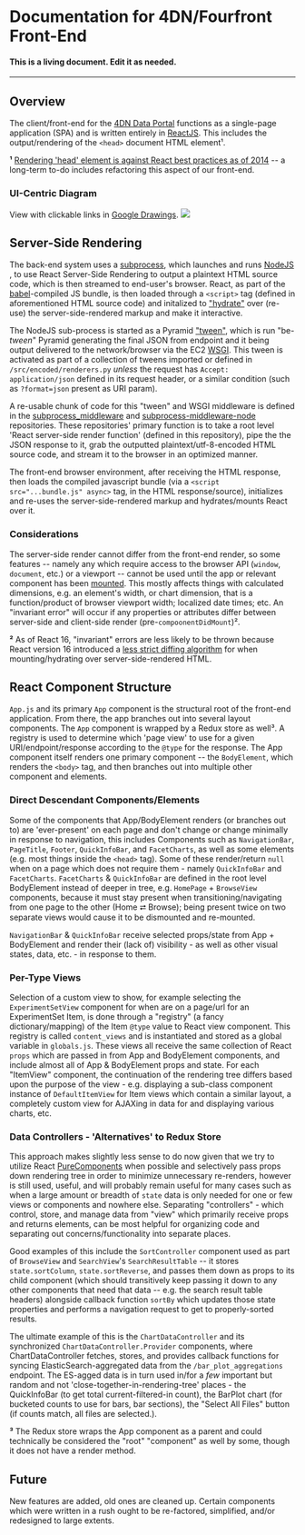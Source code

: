 # Documentation for 4DN/Fourfront Front-End


#### This is a living document. Edit it as needed.

---

## Overview

The client/front-end for the [4DN Data Portal](https://data.4dnucleome.org) functions as a single-page application (SPA) and is written entirely in [ReactJS](https://reactjs.org/). This includes the output/rendering of the `<head>` document HTML element¹.


**¹** [Rendering 'head' element is against React best practices as of 2014](https://github.com/facebook/react/pull/2311#issuecomment-58743271) -- a long-term to-do includes refactoring this aspect of our front-end.


### UI-Centric Diagram

View with clickable links in [Google Drawings](https://docs.google.com/drawings/d/1xeWXa9bhURPuxa9HrDueUBCQY35HysQBwGRSTKsX_Eg/edit?pli=1).
[![](https://docs.google.com/drawings/d/e/2PACX-1vSZYDhRKweAjSwv7Fg3PLEsouyEgSD3rGI0XByrkE0l-XQuk-djlYmJTE9_JtAh71VAETH6JpLb604g/pub?w=1440&amp;h=1080)](https://docs.google.com/drawings/d/1xeWXa9bhURPuxa9HrDueUBCQY35HysQBwGRSTKsX_Eg/edit?pli=1)


## Server-Side Rendering

The back-end system uses a [subprocess](https://docs.python.org/3/library/subprocess.html), which launches and runs [NodeJS](https://nodejs.org/en/) , to use React Server-Side Rendering to output a plaintext HTML source code, which is then streamed to end-user's browser. React, as part of the [babel](https://babeljs.io/)-compiled JS bundle, is then loaded through a `<script>` tag (defined in aforementioned HTML source code) and initalized to ["hydrate"](https://reactjs.org/docs/react-dom.html#hydrate) over (re-use) the server-side-rendered markup and make it interactive.

The NodeJS sub-process is started as a Pyramid ["tween"](https://docs.pylonsproject.org/projects/pyramid/en/latest/glossary.html#term-tween), which is run "be-_tween_" Pyramid generating the final JSON from endpoint and it being output delivered to the network/browser via the EC2 [WSGI](https://en.wikipedia.org/wiki/Web_Server_Gateway_Interface). This tween is activated as part of a collection of tweens imported or defined in `/src/encoded/renderers.py` _unless_ the request has `Accept: application/json` defined in its request header, or a similar condition (such as `?format=json` present as URI param).

A re-usable chunk of code for this "tween" and WSGI middleware is defined in the [subprocess_middleware](https://github.com/4dn-dcic/subprocess_middleware) and [subprocess-middleware-node](https://github.com/4dn-dcic/subprocess-middleware-node) repositories. These repositories' primary function is to take a root level 'React server-side render function' (defined in this repository), pipe the the JSON response to it, grab the outputted plaintext/utf-8-encoded HTML source code, and stream it to the browser in an optimized manner.

The front-end browser environment, after receiving the HTML response, then loads the compiled javascript bundle (via a `<script src="...bundle.js" async>` tag, in the HTML response/source), initializes and re-uses the server-side-rendered markup and hydrates/mounts React over it.

### Considerations

The server-side render cannot differ from the front-end render, so some features -- namely any which require access to the browser API (`window`, `document`, etc.) or a viewport -- cannot be used until the app or relevant component has been [mounted](https://reactjs.org/docs/react-component.html#componentdidmount). This mostly affects things with calculated dimensions, e.g. an element's width, or chart dimension, that is a function/product of browser viewport width; localized date times; etc. An "invariant error" will occur if any properties or attributes differ between server-side and client-side render (pre-`compoonentDidMount`)².


**²** As of React 16, "invariant" errors are less likely to be thrown because React version 16 introduced a [less strict diffing algorithm](https://hackernoon.com/whats-new-with-server-side-rendering-in-react-16-9b0d78585d67#4e11) for when mounting/hydrating over server-side-rendered HTML.


## React Component Structure

`App.js` and its primary `App` component is the structural root of the front-end application. From there, the app branches out into several layout components. The `App` component is wrapped by a Redux store as well³.
A registry is used to determine which 'page view' to use for a given URI/endpoint/response according to the `@type` for the response. The App component itself renders one primary component -- the `BodyElement`, which renders the `<body>` tag, and then branches out into multiple other component and elements.

### Direct Descendant Components/Elements

Some of the components that App/BodyElement renders (or branches out to) are 'ever-present' on each page and don't change or change minimally in response to navigation, this includes Components such as `NavigationBar`, `PageTitle`, `Footer`, `QuickInfoBar`, and `FacetCharts`, as well as some elements (e.g. most things inside the `<head>` tag). Some of these render/return `null` when on a page which does not require them - namely `QuickInfoBar` and `FacetCharts`. `FacetCharts` & `QuickInfoBar` are defined in the root level BodyElement instead of deeper in tree, e.g. `HomePage` + `BrowseView` components, because it must stay present when transitioning/navigating from one page to the other (Home ⮂ Browse); being present twice on two separate views would cause it to be dismounted and re-mounted.

`NavigationBar` & `QuickInfoBar` receive selected props/state from App + BodyElement and render their (lack of) visibility - as well as other visual states, data, etc. - in response to them.

### Per-Type Views

Selection of a custom view to show, for example selecting the `ExperimentSetView` component for when are on a page/url for an ExperimentSet Item, is done through a "registry" (a fancy dictionary/mapping) of the Item `@type` value to React view component. This registry is called `content_views` and is instantiated and stored as a global variable in `globals.js`. These views all receive the same collection of React `props` which are passed in from App and BodyElement components, and include almost all of App & BodyElement props and state. For each "ItemView" component, the continuation of the rendering tree differs based upon the purpose of the view - e.g. displaying a sub-class component instance of `DefaultItemView` for Item views which contain a similar layout, a completely custom view for AJAXing in data for and displaying various charts, etc.

### Data Controllers - 'Alternatives' to Redux Store

This approach makes slightly less sense to do now given that we try to utilize React [PureComponents](https://codeburst.io/when-to-use-component-or-purecomponent-a60cfad01a81) when possible and selectively pass props down rendering tree in order to minimize unnecessary re-renders, however is still used, useful, and will probably remain useful for many cases such as when a large amount or breadth of `state` data is only needed for one or few views or components and nowhere else. Separating "controllers" - which control, store, and manage data from "view" which primarily receive props and returns elements, can be most helpful for organizing code and separating out concerns/functionality into separate places.

 Good examples of this include the `SortController` component used as part of `BrowseView` and `SearchView`'s `SearchResultTable` -- it stores `state.sortColumn`, `state.sortReverse`, and passes them down as props to its child component (which should transitively keep passing it down to any other components that need that data -- e.g. the search result table headers) alongside callback function `sortBy` which updates those state properties and performs a navigation request to get to properly-sorted results.

The ultimate example of this is the `ChartDataController` and its synchronized `ChartDataController.Provider` components, where ChartDataController fetches, stores, and provides callback functions for syncing ElasticSearch-aggregated data from the `/bar_plot_aggregations` endpoint. The ES-agged data is in turn used in/for a _few_ important but random and not 'close-together-in-rendering-tree' places - the QuickInfoBar (to get total current-filtered-in count), the BarPlot chart (for bucketed counts to use for bars, bar sections), the "Select All Files" button (if counts match, all files are selected.).


**³** The Redux store wraps the App component as a parent and could technically be considered the "root" "component" as well by some, though it does not have a render method.


## Future

New features are added, old ones are cleaned up. Certain components which were written in a rush ought to be re-factored, simplified, and/or redesigned to large extents.
